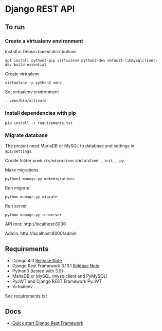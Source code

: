 # Django REST API
## To run
### Create a virtualenv environment
Install in Debian based distributions 

`apt install python3-pip virtualenv python3-dev default-libmysqlclient-dev build-essential`

Create virtualenv

`virtualenv -p python3 venv`

Set virtualenv environment

`. venv/bin/activate`

### Install dependencies with pip
`pip install -r requirements.txt`

### Migrate database

The project need MariaDB or MySQL to database and settings in `api/settings`.

Create folder `products/migrations` and archive `__init__.py`.

Make migrations

`python3 manage.py makemigrations`

Run migrate

`python manage.py migrate`

Run server

`python manage.py runserver`

API root: http://localhost:8000

Admin: http://localhost:8000/admin

## Requirements

- Django 4.0 [Release Note](https://docs.djangoproject.com/en/4.0/releases/4.0/)
- Django Rest Framework 3.13.1 [Release Note](https://www.django-rest-framework.org/community/3.13-announcement/)
- Python3 (tested with 3.9)
- MariaDB or MySQL (mysqlclient and PyMySQL)
- PyJWT and Django REST Framework PyJWT
- Virtualenv

See [requirements.txt](requirements.txt)

## Docs

- [Quick start Django Rest Framework](https://www.django-rest-framework.org/tutorial/quickstart/)
